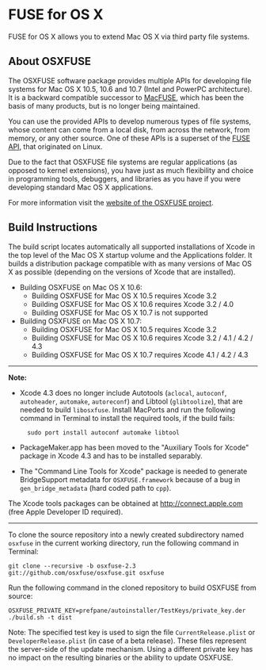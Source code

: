 FUSE for OS X
=============

FUSE for OS X allows you to extend Mac OS X via third party file systems. 

About OSXFUSE
-------------

The OSXFUSE software package provides multiple APIs for developing file systems for Mac OS X 10.5, 10.6 and 10.7  (Intel and PowerPC architecture). It is a backward compatible successor to [MacFUSE](http://code.google.com/p/macfuse/), which has been the basis of many products, but is no longer being maintained.

You can use the provided APIs to develop numerous types of file systems, whose content can come from a local disk, from across the network, from memory, or any other source. One of these APIs is a superset of the [FUSE API](http://fuse.sourceforge.net/), that originated on Linux.

Due to the fact that OSXFUSE file systems are regular applications (as opposed to kernel extensions), you have just as much flexibility and choice in programming tools, debuggers, and libraries as you have if you were developing standard Mac OS X applications.

For more information visit the [website of the OSXFUSE project](http://osxfuse.github.com/).

Build Instructions
------------------

The build script locates automatically all supported installations of Xcode in the top level of the Mac OS X startup volume and the Applications folder. It builds a distribution package compatible with as many versions of Mac OS X as possible (depending on the versions of Xcode that are installed).

* Building OSXFUSE on Mac OS X 10.6:
  - Building OSXFUSE for Mac OS X 10.5 requires Xcode 3.2
  - Building OSXFUSE for Mac OS X 10.6 requires Xcode 3.2 / 4.0
  - Building OSXFUSE for Mac OS X 10.7 is not supported
* Building OSXFUSE on Mac OS X 10.7:
  - Building OSXFUSE for Mac OS X 10.5 requires Xcode 3.2
  - Building OSXFUSE for Mac OS X 10.6 requires Xcode 3.2 / 4.1 / 4.2 / 4.3
  - Building OSXFUSE for Mac OS X 10.7 requires Xcode 4.1 / 4.2 / 4.3

---

**Note:**

* Xcode 4.3 does no longer include Autotools (`aclocal`, `autoconf`, `autoheader`, `automake`, `autoreconf`) and Libtool (`glibtoolize`), that are needed to build `libosxfuse`. Install MacPorts and run the following command in Terminal to install the required tools, if the build fails:

        sudo port install autoconf automake libtool

* PackageMaker.app has been moved to the "Auxiliary Tools for Xcode" package in Xcode 4.3 and has to be installed separably.

* The "Command Line Tools for Xcode" package is needed to generate BridgeSupport metadata for `OSXFUSE.framework` because of a bug in `gen_bridge_metadata` (hard coded path to `cpp`).

The Xcode tools packages can be obtained at http://connect.apple.com (free Apple Developer ID required).

---

To clone the source repository into a newly created subdirectory named `osxfuse` in the current working directory, run the following command in Terminal:

    git clone --recursive -b osxfuse-2.3 git://github.com/osxfuse/osxfuse.git osxfuse

Run the following command in the cloned repository to build OSXFUSE from source:

    OSXFUSE_PRIVATE_KEY=prefpane/autoinstaller/TestKeys/private_key.der ./build.sh -t dist

Note: The specified test key is used to sign the file `CurrentRelease.plist` or `DeveloperRelease.plist` (in case of a beta release). These files represent the server-side of the update mechanism. Using a different private key has no impact on the resulting binaries or the ability to update OSXFUSE.
